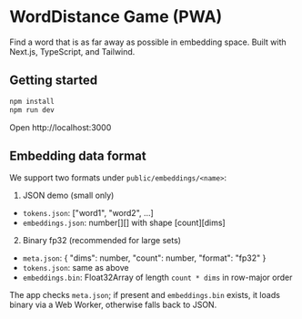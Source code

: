 # WordDistance Game (PWA)

Find a word that is as far away as possible in embedding space. Built with Next.js, TypeScript, and Tailwind.

## Getting started

```powershell
npm install
npm run dev
```

Open http://localhost:3000

## Embedding data format

We support two formats under `public/embeddings/<name>`:

1) JSON demo (small only)
- `tokens.json`: ["word1", "word2", ...]
- `embeddings.json`: number[][] with shape [count][dims]

2) Binary fp32 (recommended for large sets)
- `meta.json`: { "dims": number, "count": number, "format": "fp32" }
- `tokens.json`: same as above
- `embeddings.bin`: Float32Array of length `count * dims` in row-major order

The app checks `meta.json`; if present and `embeddings.bin` exists, it loads binary via a Web Worker, otherwise falls back to JSON.
